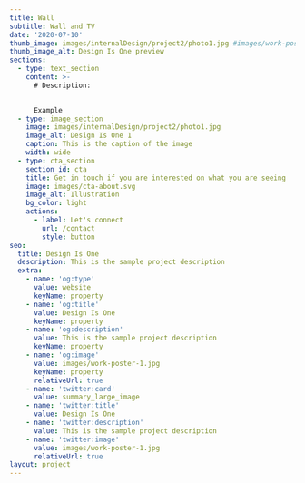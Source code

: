 ```yaml
---
title: Wall
subtitle: Wall and TV
date: '2020-07-10'
thumb_image: images/internalDesign/project2/photo1.jpg #images/work-poster-1-thumb.jpg
thumb_image_alt: Design Is One preview
sections:
  - type: text_section
    content: >-
      # Description:

      
      Example
  - type: image_section
    image: images/internalDesign/project2/photo1.jpg
    image_alt: Design Is One 1
    caption: This is the caption of the image
    width: wide
  - type: cta_section
    section_id: cta
    title: Get in touch if you are interested on what you are seeing
    image: images/cta-about.svg
    image_alt: Illustration
    bg_color: light
    actions:
      - label: Let's connect
        url: /contact
        style: button
seo:
  title: Design Is One
  description: This is the sample project description
  extra:
    - name: 'og:type'
      value: website
      keyName: property
    - name: 'og:title'
      value: Design Is One
      keyName: property
    - name: 'og:description'
      value: This is the sample project description
      keyName: property
    - name: 'og:image'
      value: images/work-poster-1.jpg
      keyName: property
      relativeUrl: true
    - name: 'twitter:card'
      value: summary_large_image
    - name: 'twitter:title'
      value: Design Is One
    - name: 'twitter:description'
      value: This is the sample project description
    - name: 'twitter:image'
      value: images/work-poster-1.jpg
      relativeUrl: true
layout: project
---
```

